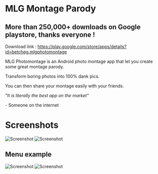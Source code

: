 # MLG Montage Parody

## More than 250,000+ downloads on Google playstore, thanks everyone ! 
Download link : https://play.google.com/store/apps/details?id=betcheg.mlgphotomontage

MLG Photomontage is an Android photo montage app that let you create some great montage parody.

Transform boring photos into 100% dank pics.


You can then share your montage easily with your friends.


*"It is literally the best app on the market"*

\- Someone on the internet

# Screenshots
![Screenshot](http://i.imgur.com/V8SIY8S.png)
![Screenshot](http://i.imgur.com/tRCo0gS.png)

## Menu example
![Screenshot](http://i.imgur.com/GF7BrZ5.png)
![Screenshot](http://i.imgur.com/KB9IFoR.png)
